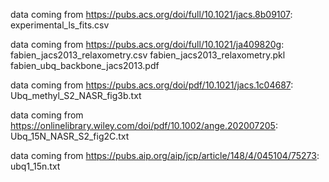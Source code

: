 
data coming from https://pubs.acs.org/doi/full/10.1021/jacs.8b09107:
	experimental_ls_fits.csv

data coming from https://pubs.acs.org/doi/full/10.1021/ja409820g:
	fabien_jacs2013_relaxometry.csv
	fabien_jacs2013_relaxometry.pkl
	fabien_ubq_backbone_jacs2013.pdf

data coming from https://pubs.acs.org/doi/pdf/10.1021/jacs.1c04687:
	Ubq_methyl_S2_NASR_fig3b.txt

data coming from https://onlinelibrary.wiley.com/doi/pdf/10.1002/ange.202007205:
	Ubq_15N_NASR_S2_fig2C.txt

data coming from https://pubs.aip.org/aip/jcp/article/148/4/045104/75273:
	ubq1_15n.txt
